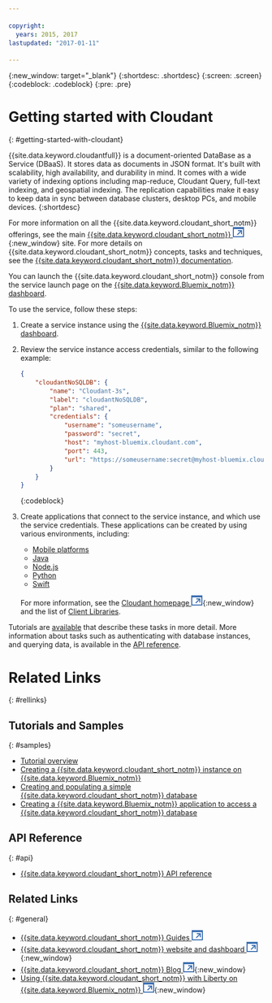 ```yaml
---

copyright:
  years: 2015, 2017
lastupdated: "2017-01-11"

---
```


{:new_window: target="_blank"}
{:shortdesc: .shortdesc}
{:screen: .screen}
{:codeblock: .codeblock}
{:pre: .pre}

# Getting started with Cloudant
{: #getting-started-with-cloudant}

{{site.data.keyword.cloudantfull}} is a document-oriented DataBase as a Service (DBaaS).
It stores data as documents in JSON format.
It's built with scalability,
high availability,
and durability in mind.
It comes with a wide variety of indexing options including map-reduce,
Cloudant Query,
full-text indexing,
and geospatial indexing.
The replication capabilities make it easy to keep data in sync between database clusters,
desktop PCs,
and mobile devices.
{:shortdesc}

For more information on all the {{site.data.keyword.cloudant_short_notm}} offerings,
see the main [{{site.data.keyword.cloudant_short_notm}} ![External link icon](images/launch-glyph.svg "External link icon")](http://www.ibm.com/analytics/us/en/technology/cloud-data-services/cloudant/){:new_window} site.
For more details on {{site.data.keyword.cloudant_short_notm}} concepts,
tasks and techniques,
see the [{{site.data.keyword.cloudant_short_notm}} documentation](cloudant.html).

You can launch the {{site.data.keyword.cloudant_short_notm}} console from the service launch page on the
[{{site.data.keyword.Bluemix_notm}} dashboard](https://console.ng.bluemix.net/catalog/services/cloudant-nosql-db/).

To use the service,
follow these steps:

1.  Create a service instance using the
    [{{site.data.keyword.Bluemix_notm}} dashboard](https://console.ng.bluemix.net/catalog/services/cloudant-nosql-db/).
2.  Review the service instance access credentials,
    similar to the following example:
    ```json
    {
        "cloudantNoSQLDB": {
            "name": "Cloudant-3s",
            "label": "cloudantNoSQLDB",
            "plan": "shared",
            "credentials": {
                "username": "someusername",
                "password": "secret",
                "host": "myhost-bluemix.cloudant.com",
                "port": 443,
                "url": "https://someusername:secret@myhost-bluemix.cloudant.com"
            }
        }
    }
    ```
    {:codeblock}
3.  Create applications that connect to the service instance,
    and which use the service credentials.
    These applications can be created by using various environments,
    including:
    -   [Mobile platforms](libraries/supported.html#mobile)
    -   [Java](libraries/supported.html#java)
    -   [Node.js](libraries/supported.html#node-js)
    -   [Python](libraries/supported.html#python)
    -   [Swift](libraries/supported.html#swift)

    For more information,
    see the [Cloudant homepage ![External link icon](images/launch-glyph.svg "External link icon")](http://www.ibm.com/analytics/us/en/technology/cloud-data-services/cloudant/){:new_window}
    and the list of [Client Libraries](libraries/index.html).

Tutorials are [available](tutorials/index.html) that describe these tasks in more detail.
More information about tasks such as authenticating with database instances,
and querying data,
is available in the [API reference](api/index.html).

<!--

<ol>
<li>Create a service instance by using either the Bluemix dashboard,
or the CloudFoundry command line interface.
<p>To create an instance by using the dashboard,
follow these steps:
<ol>
<li>Log on to Bluemix.</li>
<li>On the dashboard,
click the '<code>Work With Data</code>' link on the Data &amp; Analytics panel.</li>
<li>Click the '<code>New Service</code>' button.</li>
<li>In the list of services,
click the {{site.data.keyword.cloudant}} button.</li>
<li>On the {{site.data.keyword.cloudant}} information page,
click the '<code>Choose {{site.data.keyword.cloudant}}</code>' button.</li>
<li>On the {{site.data.keyword.cloudant}} catalog page,
complete the details for the service you require.
Click the '<code>Create</code>' button when you are ready to proceed.</li>
<li>When the Cloudant instance has been created,
you are presented with the dashboard for that instance.
Click the '<code>Service Credentials</code>' link to see all the details you require to access your instance.</li>
</ol>
</p>
<p>To create an instance by using the CloudFoundry command line interface,
follow these steps:
<ol>
<li>Install the CloudFoundry <code>cf</code> tool on your system.
Instructions on how to do that can be found in the <a href="https://console.ng.bluemix.net/docs/cli/index.html">Bluemix CLI and dev tools guide</a>.</li>
<li>Create a new service instance using the command:<br/>
<pre><code>cf create-service</code></pre></li>
<li>You are presented with a list of available services.
Choose one of the services.
Enter a unique instance name and plan for the service.
A random name is suggested for the instance,
but you can change it to something else if you prefer.</li>
<li>After creating the service,
you can get a list of all the services created:<br/>
<pre><code>cf services</code></pre></li>
<li>You must bind a service to your application before you can use the service.
Do this using the command:<br/>
<pre><code>cf bind-service</code></pre>
From the resulting list,
select one of the applications,
and one of the services.
The <code>cf</code> command notifies you when the binding action succeeds.</li>
</ol>
</p>
</li>
<li><p>After creating a service instance, JSON data similar to the following example is displayed.
The data can also be viewed in the Bluemix dashboard.<br/>
<pre><code>{
  "cloudantNoSQLDB": {
    "name": "Cloudant-3s",
    "label": "cloudantNoSQLDB",
    "plan": "shared",
    "credentials": {
      "username": "someusername",
      "password": "secret",
      "host": "myhost-bluemix.cloudant.com",
      "port": 443,
      "url": "https://someusername:secret@myhost-bluemix.cloudant.com"
    }
  }
}</code></pre></p>
{: screen}
<p>The data is also added to the <code>VCAP_SERVICES</code> environment variable of any Bluemix application the service is bound to.</p>
<p>Service credentials are stored in a JSON object that contains the following fields:
<ul>
<li><code>key</code>: The name of the service (cloudantNoSQLDB)</li>
<li><code>name</code>: The user provided name of the service instance</li>
<li><code>host</code>: The host name of the server</li>
<li><code>port</code>: The port number the service is running on, usually 443</li>
<li><code>username</code>: The user name for authentication</li>
<li><code>password</code>: The password for authentication</li>
<li><code>url</code>: The URL of the service instance</li>
</ul></li>
<li><p>In your Bluemix applications, read the credentials from the <code>VCAP_SERVICES</code> environment variable.</p>
<p>In applications that run outside of Bluemix or in a different geographical region within Bluemix,
you can retrieve the credentials
from the Bluemix dashboard and add them to your application's configuration.</p>
</li>
<li>To access the database, the basic mechanism is to send requests to the host and port via HTTPS.
Each request must include the user name and password to enable authentication.
Your requests can be sent by using various application languages and platforms,
including:
<ul>
<li><a href="https://github.com/cloudant/sync-android">Android</a></li>
<li><a href="https://github.com/cloudant/CDTDatastore">Apple iOS</a></li>
<li><a href="https://github.com/cloudant/java-cloudant">Java</a></li>
<li><a href="https://github.com/cloudant/objective-cloudant">Objective C and Swift</a></li>
<li><a href="https://github.com/cloudant/python-cloudant">Python</a></li>
</ul>
... and many others.
For more information,
see the <a href="http://www.ibm.com/analytics/us/en/technology/cloud-data-services/cloudant/">Cloudant homepage</a>
and the list of <a href="libraries/index.html">Client Libraries</a>.
</li>
<li>When your application is ready,
you can deploy it to the Bluemix environment for verification.
To deploy an application,
use the command:<br/>
<pre><code>cf push</code></pre></li>
<li>To unbind a service instance from an application,
use the command:<br/>
<pre><code>cf unbind-service</code></pre></li>
<li>To delete a service instance,
use the command:<br/>
<pre><code>cf delete-service</code></pre></li>
</ol>

More information about authenticating to the database and making requests is available
in the [API reference](api/index.html).

-->

# Related Links
{: #rellinks}

## Tutorials and Samples
{: #samples}

*   [Tutorial overview](tutorials/index.html)
*   [Creating a {{site.data.keyword.cloudant_short_notm}} instance on {{site.data.keyword.Bluemix_notm}}](tutorials/create_service.html)
*   [Creating and populating a simple {{site.data.keyword.cloudant_short_notm}} database](tutorials/create_database.html)
*   [Creating a {{site.data.keyword.Bluemix_notm}} application to access a {{site.data.keyword.cloudant_short_notm}} database](tutorials/create_bmxapp.html)

## API Reference
{: #api}

*   [{{site.data.keyword.cloudant_short_notm}} API reference](api/index.html)

## Related Links
{: #general}

*   [{{site.data.keyword.cloudant_short_notm}} Guides ![External link icon](images/launch-glyph.svg "External link icon")](guides/index.html)
*   [{{site.data.keyword.cloudant_short_notm}} website and dashboard ![External link icon](images/launch-glyph.svg "External link icon")](https://cloudant.com/){:new_window}
*   [{{site.data.keyword.cloudant_short_notm}} Blog ![External link icon](images/launch-glyph.svg "External link icon")](https://cloudant.com/blog){:new_window}
*   [Using {{site.data.keyword.cloudant_short_notm}} with Liberty on {{site.data.keyword.Bluemix_notm}} ![External link icon](images/launch-glyph.svg "External link icon")](https://developer.ibm.com/bluemix/2014/07/08/cloudant_on_bluemix/){:new_window}

